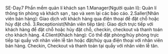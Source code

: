 SE-Day7
Phần mềm quản lí khách sạn
1.Manager(Người quản lí): Quản lí thông tin phòng và khách sạn , tạo và xem lại các báo cáo.
2.Saller(Nhân viên bán hàng): Giao dịch với khách hàng qua điện thoại để đặt chỗ hoặc hủy đặt chỗ.
3.Receptionist(Nhân viên tiếp tân): Giao dịch trực tiếp với khách hàng để đặt chỗ hoặc hủy đặt chỗ, checkin, checkout và thanh toán cho khách hàng.
4.Client(Khách hàng): Có thể đặt phòng/hủy phòng trực tiếp tại quầy với nhân viên lễ tân hoặc đặt/hủy qua điện thoại với nhân viên bán hàng. Checkin, Checkout và thanh toán tại quầy với nhân viên lễ tân.
